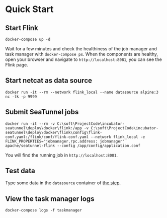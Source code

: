 # Quick Start

## Start Flink

```shell
docker-compose up -d
```

Wait for a few minutes and check the healthiness of the job manager and task manager with `docker-compose ps`. When the
components are healthy, open your browser and navigate to `http://localhost:8081`, you can see the Flink page.

## Start netcat as data source

```shell
docker run -it --rm --network flink_local --name datasource alpine:3 nc -lk -p 9999
```

## Submit SeaTunnel jobs

```shell
docker run -it --rm -v C:\soft\ProjectCode\incubator-seatunnel\deploy\docker\flink:/app -v C:\soft\ProjectCode\incubator-seatunnel\deploy\docker\flink\config\flink-conf.yaml:/flink/conf/flink-conf.yaml --network flink_local -e FLINK_PROPERTIES="jobmanager.rpc.address: jobmanager" apache/seatunnel-flink --config /app/config/application.conf
```

You will find the running job in `http://localhost:8081`.

## Test data

Type some data in the `datasource` container of [the step](#start-netcat-as-data-source).

## View the task manager logs

```shell
docker-compose logs -f taskmanager
```
